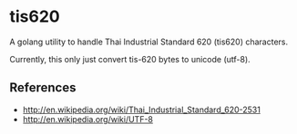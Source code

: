 # tis620 

A golang utility to handle Thai Industrial Standard 620 (tis620) characters.

Currently, this only just convert tis-620 bytes to unicode (utf-8).

## References
* http://en.wikipedia.org/wiki/Thai_Industrial_Standard_620-2531
* http://en.wikipedia.org/wiki/UTF-8
